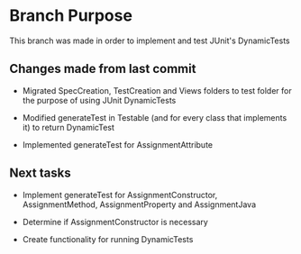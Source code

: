 # Branch Purpose

This branch was made in order to implement and test JUnit's DynamicTests

## Changes made from last commit


- Migrated SpecCreation, TestCreation and Views folders to test folder for the purpose of using JUnit DynamicTests

- Modified generateTest in Testable (and for every class that implements it) to return DynamicTest

- Implemented generateTest for AssignmentAttribute


## Next tasks


- Implement generateTest for AssignmentConstructor, AssignmentMethod, AssignmentProperty and AssignmentJava

- Determine if AssignmentConstructor is necessary

- Create functionality for running DynamicTests
